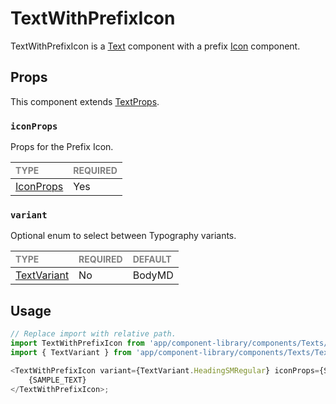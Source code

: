 # TextWithPrefixIcon

TextWithPrefixIcon is a [Text](../Text/Text.tsx) component with a prefix [Icon](../../Icon/Icon.tsx) component.

## Props

This component extends [TextProps](../Text/Text.types.ts#L33).

### `iconProps`

Props for the Prefix Icon.

| <span style="color:gray;font-size:14px">TYPE</span> | <span style="color:gray;font-size:14px">REQUIRED</span> |
| :-------------------------------------------------- | :------------------------------------------------------ |
| [IconProps](../../Icon/Icon.types.ts#L21)                                              | Yes                                                     |

### `variant`

Optional enum to select between Typography variants.

| <span style="color:gray;font-size:14px">TYPE</span> | <span style="color:gray;font-size:14px">REQUIRED</span> | <span style="color:gray;font-size:14px">DEFAULT</span> |
| :-------------------------------------------------- | :------------------------------------------------------ | :----------------------------------------------------- |
| [TextVariant](../Text/Text.types.ts#L6)                   | No                                                      | BodyMD                                                |

## Usage

```javascript
// Replace import with relative path.
import TextWithPrefixIcon from 'app/component-library/components/Texts/TextWithPrefixIcon';
import { TextVariant } from 'app/component-library/components/Texts/Text';

<TextWithPrefixIcon variant={TextVariant.HeadingSMRegular} iconProps={SAMPLE_ICON_PROPS}>
    {SAMPLE_TEXT}
</TextWithPrefixIcon>;
```

